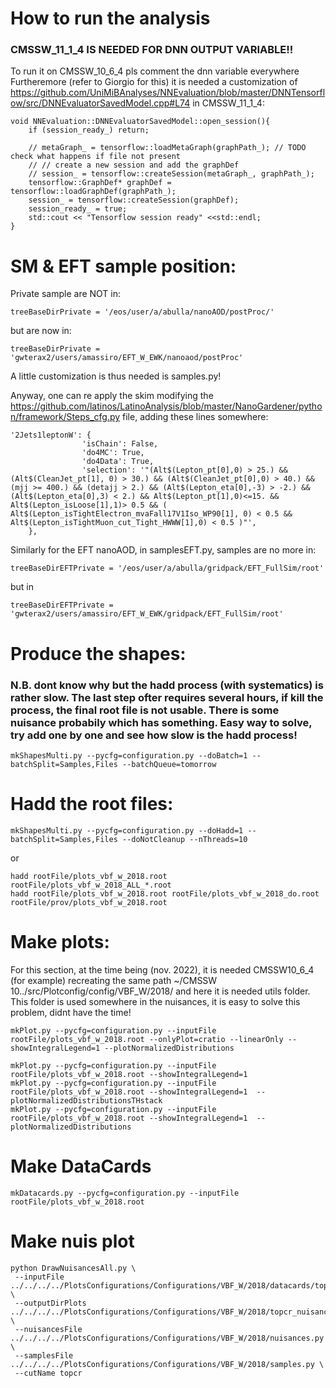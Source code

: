 
# How to run the analysis 
### CMSSW_11_1_4 IS NEEDED FOR DNN OUTPUT VARIABLE!!
To run it on CMSSW_10_6_4 pls comment the dnn variable everywhere
Furtheremore (refer to Giorgio for this) it is needed a customization of https://github.com/UniMiBAnalyses/NNEvaluation/blob/master/DNNTensorflow/src/DNNEvaluatorSavedModel.cpp#L74 in CMSSW_11_1_4:


    void NNEvaluation::DNNEvaluatorSavedModel::open_session(){
        if (session_ready_) return;

        // metaGraph_ = tensorflow::loadMetaGraph(graphPath_); // TODO check what happens if file not present
        // // create a new session and add the graphDef
        // session_ = tensorflow::createSession(metaGraph_, graphPath_);
        tensorflow::GraphDef* graphDef = tensorflow::loadGraphDef(graphPath_);
        session_ = tensorflow::createSession(graphDef);
        session_ready_ = true;
        std::cout << "Tensorflow session ready" <<std::endl;
    }  

# SM & EFT sample position:
Private sample are NOT in:

    treeBaseDirPrivate = '/eos/user/a/abulla/nanoAOD/postProc/'

but are now in:

    treeBaseDirPrivate = 'gwterax2/users/amassiro/EFT_W_EWK/nanoaod/postProc'

A little customization is thus needed is samples.py!

Anyway, one can re apply the skim modifying the https://github.com/latinos/LatinoAnalysis/blob/master/NanoGardener/python/framework/Steps_cfg.py file, adding these lines somewhere:

    '2Jets1leptonW': {
                    'isChain': False,
                    'do4MC': True,
                    'do4Data': True,
                    'selection': '"(Alt$(Lepton_pt[0],0) > 25.) && (Alt$(CleanJet_pt[1], 0) > 30.) && (Alt$(CleanJet_pt[0],0) > 40.) && (mjj >= 400.) && (detajj > 2.) && (Alt$(Lepton_eta[0],-3) > -2.) && (Alt$(Lepton_eta[0],3) < 2.) && Alt$(Lepton_pt[1],0)<=15. && Alt$(Lepton_isLoose[1],1)> 0.5 && (  Alt$(Lepton_isTightElectron_mvaFall17V1Iso_WP90[1], 0) < 0.5 && Alt$(Lepton_isTightMuon_cut_Tight_HWWW[1],0) < 0.5 )"',
        },  

Similarly for the EFT nanoAOD, in samplesEFT.py, samples are no more in:

    treeBaseDirEFTPrivate = '/eos/user/a/abulla/gridpack/EFT_FullSim/root'

but in 

    treeBaseDirEFTPrivate = 'gwterax2/users/amassiro/EFT_W_EWK/gridpack/EFT_FullSim/root'
    
    
# Produce the shapes:

### N.B. dont know why but the hadd process (with systematics) is rather slow. The last step ofter requires several hours, if kill the process, the final root file is not usable. There is some nuisance probabily which has something. Easy way to solve, try add one by one and see how slow is the hadd process!

    mkShapesMulti.py --pycfg=configuration.py --doBatch=1 --batchSplit=Samples,Files --batchQueue=tomorrow

# Hadd the root files:

    mkShapesMulti.py --pycfg=configuration.py --doHadd=1 --batchSplit=Samples,Files --doNotCleanup --nThreads=10

or

    hadd rootFile/plots_vbf_w_2018.root rootFile/plots_vbf_w_2018_ALL_*.root
    hadd rootFile/plots_vbf_w_2018.root rootFile/plots_vbf_w_2018_do.root rootFile/prov/plots_vbf_w_2018.root 


# Make plots:
For this section, at the time being (nov. 2022), it is needed CMSSW10_6_4 (for example) recreating the same path ~/CMSSW 10../src/Plotconfig/config/VBF_W/2018/ and here it is needed utils folder. This folder is used somewhere in the nuisances, it is easy to solve this problem, didnt have the time!


    mkPlot.py --pycfg=configuration.py --inputFile rootFile/plots_vbf_w_2018.root --onlyPlot=cratio --linearOnly --showIntegralLegend=1 --plotNormalizedDistributions

    mkPlot.py --pycfg=configuration.py --inputFile rootFile/plots_vbf_w_2018.root --showIntegralLegend=1
    mkPlot.py --pycfg=configuration.py --inputFile rootFile/plots_vbf_w_2018.root --showIntegralLegend=1  --plotNormalizedDistributionsTHstack
    mkPlot.py --pycfg=configuration.py --inputFile rootFile/plots_vbf_w_2018.root --showIntegralLegend=1  --plotNormalizedDistributions

# Make DataCards
    mkDatacards.py --pycfg=configuration.py --inputFile rootFile/plots_vbf_w_2018.root


# Make nuis plot
    python DrawNuisancesAll.py \
     --inputFile ../../../../PlotsConfigurations/Configurations/VBF_W/2018/datacards/topcr/eta1/shapes/histos_topcr.root  \
     --outputDirPlots ../../../../PlotsConfigurations/Configurations/VBF_W/2018/topcr_nuisance  \
     --nuisancesFile ../../../../PlotsConfigurations/Configurations/VBF_W/2018/nuisances.py  \
     --samplesFile   ../../../../PlotsConfigurations/Configurations/VBF_W/2018/samples.py \
     --cutName topcr
